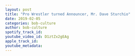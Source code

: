```yaml
---
layout: post
title: "Pro Wrestler turned Announcer, Mr. Dave Sturchio"
date: 2019-02-05
categories: bob-culture
author: bob-culture
spotify_track_id: 
youtube_video_id: D1ztZx2gEAg
apple_track_id: 
youtube_metadata: 
---
```

